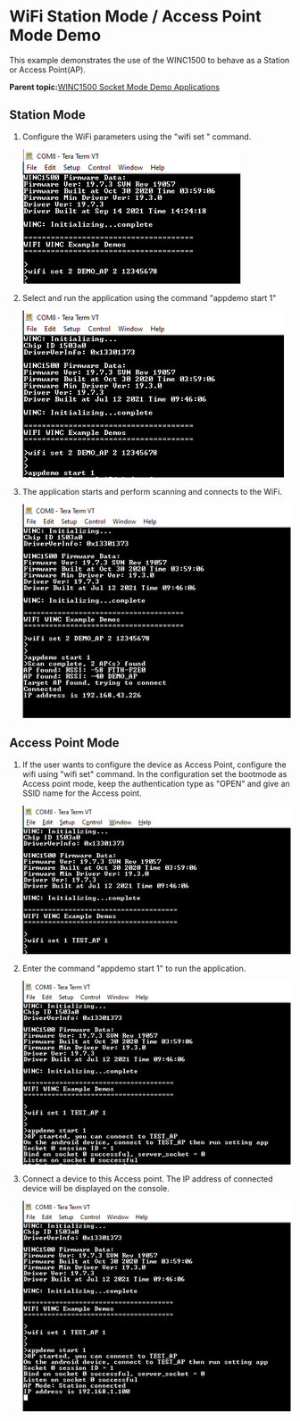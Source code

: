 # WiFi Station Mode / Access Point Mode Demo

This example demonstrates the use of the WINC1500 to behave as a Station or Access Point\(AP\).

**Parent topic:**[WINC1500 Socket Mode Demo Applications](GUID-52D24502-1FE3-473D-9DA1-624A4E26166B.md)

## Station Mode

1.  Configure the WiFi parameters using the "wifi set " command.

    ![wifi_config](GUID-3C9CE2F8-D348-4ECA-8DB9-1C6988EBFB37-low.png)

2.  Select and run the application using the command "appdemo start 1"

    ![ap_scan_start](GUID-3A412DD6-7F8B-4EA9-8E05-B2CC8CDC41C2-low.png)

3.  The application starts and perform scanning and connects to the WiFi.

    ![ap_scan_console](GUID-7A8A551E-EB31-4F36-BC21-157C42FFF17E-low.png)


## Access Point Mode

1.  If the user wants to configure the device as Access Point, configure the wifi using "wifi set" command. In the configuration set the bootmode as Access point mode, keep the authentication type as "OPEN" and give an SSID name for the Access point.

    ![ap_mode_config_cmd](GUID-88D9D72E-16BC-4BF3-8DD2-D9816FC7705D-low.png)

2.  Enter the command "appdemo start 1" to run the application.

    ![ap_mode_config](GUID-B8993D96-6FD5-47E7-8FCA-7D1A3FA73DD1-low.png)

3.  Connect a device to this Access point. The IP address of connected device will be displayed on the console.

    ![ap_mode_connected](GUID-8E19D0AC-9286-46BE-B627-45BB547F7701-low.png)


